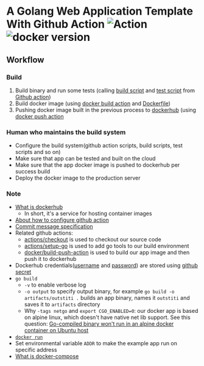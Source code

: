 # A Golang Web Application Template With Github Action  ![Action](https://github.com/chfanghr/oustiti/workflows/Action/badge.svg) ![docker version](https://img.shields.io/docker/v/chfanghr/outstiti?label=docker)

## Workflow

###  Build
1. Build binary and run some tests (calling [build script](tools/build.sh) and [test script](tools/test.sh) from [Github action](https://github.com/chfanghr/oustiti/blob/master/.github/workflows/action.yml#L14))
2. Build docker image (using [docker build action](https://github.com/chfanghr/oustiti/blob/master/.github/workflows/action.yml#L19) and [Dockerfile](tools/Dockerfile))
3. Pushing docker image built in the previous process to [dockerhub](https://hub.docker.com/repository/docker/chfanghr/outstiti) (using [docker push action](https://github.com/chfanghr/oustiti/blob/master/.github/workflows/action.yml#L23)

### Human who maintains the build system
* Configure the build system(github action scripts, build scripts, test scripts and so on)
* Make sure that app can be tested and built on the cloud
* Make sure that the app docker image is pushed to dockerhub per success build
* Deploy the docker image to the production server 

### Note
* [What is dockerhub](https://docs.docker.com/docker-hub/)
    - In short, it's a service for hosting container images
* [About how to configure github action](https://docs.github.com/en/actions/getting-started-with-github-actions)
* [Commit message specification](https://gist.github.com/brianclements/841ea7bffdb01346392c) 
* Related github actions:
    - [actions/checkout](https://github.com/actions/checkout) is used to checkout our source code
    - [actions/setup-go](https://github.com/actions/setup-go) is used to add go tools to our build environment
    - [docker/build-push-action](https://github.com/docker/build-push-action) is used to build our app image and then push it to dockerhub 
* Dockerhub credentials([username](https://github.com/chfanghr/oustiti/blob/master/.github/workflows/action.yml#L22) and [password](https://github.com/chfanghr/oustiti/blob/master/.github/workflows/action.yml#L23)) are stored using [github secret](https://docs.github.com/en/actions/configuring-and-managing-workflows/using-variables-and-secrets-in-a-workflow)
* `go build` 
    - `-v` to enable verbose log
    - `-o output` to specify output binary, for example `go build -o artifacts/outstiti .` builds an app binary, names it `outstiti` and saves it to `artifacts` directory
    - Why `-tags netgo` and  `export CGO_ENABLED=0`: our docker app is based on alpine linux, which doesn't have native net lib support. See this question: [Go-compiled binary won't run in an alpine docker container on Ubuntu host](https://stackoverflow.com/questions/36279253/go-compiled-binary-wont-run-in-an-alpine-docker-container-on-ubuntu-host)
* [`docker run`](https://docs.docker.com/engine/reference/run/)
* Set environmental variable `ADDR` to make the example app run on specific address  
* [What is docker-compose](https://docs.docker.com/compose/)
<!--hello world-->
